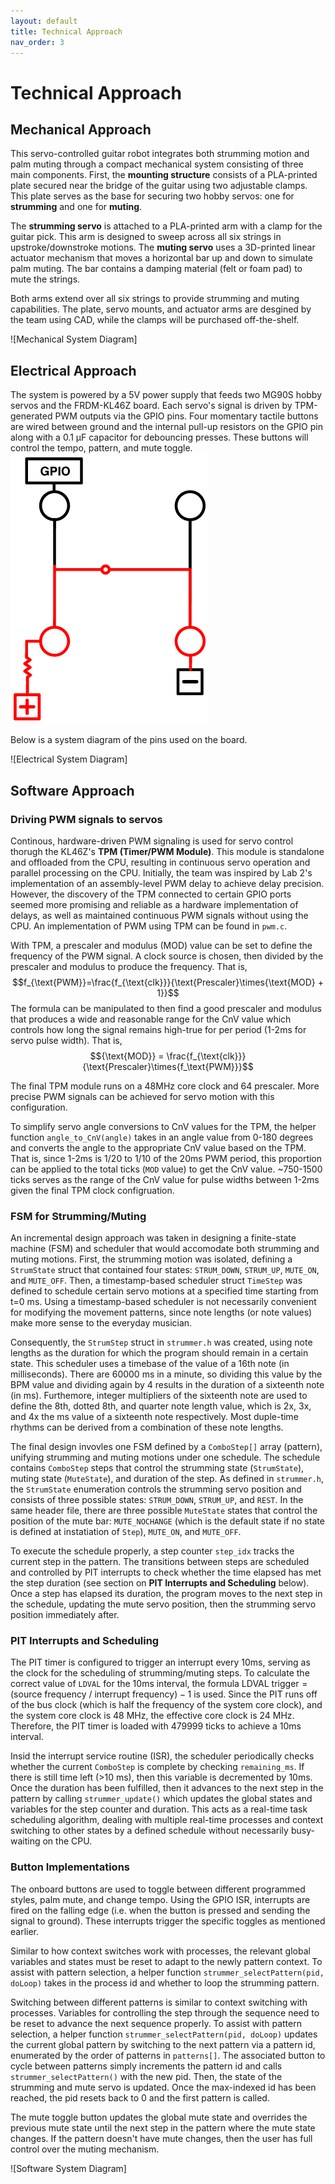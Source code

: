 ```yaml
---
layout: default
title: Technical Approach
nav_order: 3
---
```

# Technical Approach
## Mechanical Approach
This servo-controlled guitar robot integrates both strumming motion and palm muting through a compact mechanical system consisting of three main components. First, the **mounting structure** consists of a PLA-printed plate secured near the bridge of the guitar using two adjustable clamps. This plate serves as the base for securing two hobby servos: one for **strumming** and one for **muting**. 

The **strumming servo** is attached to a PLA-printed arm with a clamp for the guitar pick. This arm is designed to sweep across all six strings in upstroke/downstroke motions. The **muting servo** uses a 3D-printed linear actuator mechanism that moves a horizontal bar up and down to simulate palm muting. The bar contains a damping material (felt or foam pad) to mute the strings. 

Both arms extend over all six strings to provide strumming and muting capabilities. The plate, servo mounts, and actuator arms are desgined by the team using CAD, while the clamps will be purchased off-the-shelf.

![Mechanical System Diagram]

## Electrical Approach
The system is powered by a 5V power supply that feeds two MG90S hobby servos and the FRDM-KL46Z board. Each servo's signal is driven by TPM-generated PWM outputs via the GPIO pins. Four momentary tactile buttons are wired between ground and the internal pull-up resistors on the GPIO pin along with a 0.1 µF capacitor for debouncing presses. These buttons will control the tempo, pattern, and mute toggle. 
![GPIO Pull-Down](/images/GPIO%20pulldown.png)

Below is a system diagram of the pins used on the board.

![Electrical System Diagram]

## Software Approach
### Driving PWM signals to servos
Continous, hardware-driven PWM signaling is used for servo control thorugh the KL46Z's **TPM (Timer/PWM Module)**. This module is standalone and offloaded from the CPU, resulting in continuous servo operation and parallel processing on the CPU. Initially, the team was inspired by Lab 2's implementation of an assembly-level PWM delay to achieve delay precision. However, the discovery of the TPM connected to certain GPIO ports seemed more promising and reliable as a hardware implementation of delays, as well as maintained continuous PWM signals without using the CPU. An implementation of PWM using TPM can be found in `pwm.c`. 

With TPM, a prescaler and modulus (MOD) value can be set to define the frequency of the PWM signal. A clock source is chosen, then divided by the prescaler and modulus to produce the frequency. That is, 
$$f_{\text{PWM}}=\frac{f_{\text{clk}}}{\text{Prescaler}\times{\text{MOD} + 1}}$$
The formula can be manipulated to then find a good prescaler and modulus that produces a wide and reasonable range for the CnV value which controls how long the signal remains high-true for per period (1-2ms for servo pulse width). That is, 
$${\text{MOD}} = \frac{f_{\text{clk}}}{\text{Prescaler}\times{f_\text{PWM}}}$$

The final TPM module runs on a 48MHz core clock and 64 prescaler. More precise PWM signals can be achieved for servo motion with this configuration. 

To simplify servo angle conversions to CnV values for the TPM, the helper function `angle_to_CnV(angle)` takes in an angle value from 0-180 degrees and converts the angle to the appropriate CnV value based on the TPM. That is, since 1-2ms is 1/20 to 1/10 of the 20ms PWM period, this proportion can be applied to the total ticks (`MOD` value) to get the CnV value. ~750-1500 ticks serves as the range of the CnV value for pulse widths between 1-2ms given the final TPM clock configruation.

### FSM for Strumming/Muting
An incremental design approach was taken in designing a finite-state machine (FSM) and scheduler that would accomodate both strumming and muting motions. First, the strumming motion was isolated, defining a `StrumState` struct that contained four states: `STRUM_DOWN`, `STRUM_UP`, `MUTE_ON`, and `MUTE_OFF`. Then, a timestamp-based scheduler struct `TimeStep` was defined to schedule certain servo motions at a specified time starting from t=0 ms. Using a timestamp-based scheduler is not necessarily convenient for modifying the movement patterns, since note lengths (or note values) make more sense to the everyday musician. 

Consequently, the `StrumStep` struct in `strummer.h` was created, using note lengths as the duration for which the program should remain in a certain state. This scheduler uses a timebase of the value of a 16th note (in milliseconds). There are 60000 ms in a minute, so dividing this value by the BPM value and dividing again by 4 results in the duration of a sixteenth note (in ms). Furthemore, integer multipliers of the sixteenth note are used to define the 8th, dotted 8th, and quarter note length value, which is 2x, 3x, and 4x the ms value of a sixteenth note respectively. Most duple-time rhythms can be derived from a combination of these note lengths. 

The final design invovles one FSM defined by a `ComboStep[]` array (pattern), unifying strumming and muting motions under one schedule. The schedule contains `ComboStep` steps that control the strumming state (`StrumState`), muting state (`MuteState`), and duration of the step. As defined in `strummer.h`, the `StrumState` enumeration controls the strumming servo position and consists of three possible states: `STRUM_DOWN`, `STRUM_UP`, and `REST`. In the same header file, there are three possible `MuteState` states that control the position of the mute bar: `MUTE_NOCHANGE` (which is the default state if no state is defined at instatiation of `Step`), `MUTE_ON`, and `MUTE_OFF`. 

To execute the schedule properly, a step counter `step_idx` tracks the current step in the pattern. The transitions between steps are scheduled and controlled by PIT interrupts to check whether the time elapsed has met the step duration (see section on **PIT Interrupts and Scheduling** below). Once a step has elapsed its duration, the program moves to the next step in the schedule, updating the mute servo position, then the strumming servo position immediately after. 

### PIT Interrupts and Scheduling
The PIT timer is configured to trigger an interrupt every 10ms, serving as the clock for the scheduling of strumming/muting steps. To calculate the correct value of `LDVAL` for the 10ms interval, the formula $\text{LDVAL trigger}=(\text{source frequency }/\text{ interrupt frequency})-1$ is used. Since the PIT runs off of the bus clock (which is half the frequency of the system core clock), and the system core clock is 48 MHz, the effective core clock is 24 MHz. Therefore, the PIT timer is loaded with 479999 ticks to achieve a 10ms interval. 

Insid the interrupt service routine (ISR), the scheduler periodically checks whether the current `ComboStep` is complete by checking `remaining_ms`. If there is still time left (>10 ms), then this variable is decremented by 10ms. Once the duration has been fulfilled, then it advances to the next step in the pattern by calling `strummer_update()` which updates the global states and variables for the step counter and duration. This acts as a real-time task scheduling algorithm, dealing with multiple real-time processes and context switching to other states by a defined schedule without necessarily busy-waiting on the CPU. 

### Button Implementations
The onboard buttons are used to toggle between different programmed styles, palm mute, and change tempo. Using the GPIO ISR, interrupts are fired on the falling edge (i.e. when the button is pressed and sending the signal to ground). These interrupts trigger the specific toggles as mentioned earlier. 

Similar to how context switches work with processes, the relevant global variables and states must be reset to adapt to the newly pattern context. To assist with pattern selection, a helper function `strummer_selectPattern(pid, doLoop)` takes in the process id and whether to loop the strumming pattern. 

Switching between different patterns is similar to context switching with processes. Variables for controlling the step through the sequence need to be reset to advance the next sequence properly. To assist with pattern selection, a helper function `strummer_selectPattern(pid, doLoop)` updates the current global pattern by switching to the next pattern via a pattern id, enumerated by the order of patterns in `patterns[]`. The associated button to cycle between patterns simply increments the pattern id and calls `strummer_selectPattern()` with the new pid. Then, the state of the strumming and mute servo is updated. Once the max-indexed id has been reached, the pid resets back to 0 and the first pattern is called.

The mute toggle button updates the global mute state and overrides the previous mute state until the next step in the pattern where the mute state changes. If the pattern doesn't have mute changes, then the user has full control over the muting mechanism. 

![Software System Diagram]
